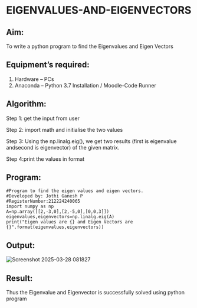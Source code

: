 # EIGENVALUES-AND-EIGENVECTORS
## Aim:
To write a python program to find the Eigenvalues and Eigen Vectors
## Equipment’s required:
1. 	Hardware – PCs
2. 	Anaconda – Python 3.7 Installation / Moodle-Code Runner
## Algorithm:
Step 1: get the input from user

Step 2: import math and initialise the two values

Step 3: Using the np.linalg.eig(), we get two results (first is eigenvalue andsecond is eigenvector) of the given matrix.

Step 4:print the values in format

## Program:
```
#Program to find the eigen values and eigen vectors.
#Developed by: Jothi Ganesh P
#RegisterNumber:212224240065
import numpy as np
A=np.array([[2,-3,0],[2,-5,0],[0,0,3]])
eigenvalues,eigenvectors=np.linalg.eig(A)
print("Eigen values are {} and Eigen Vectors are {}".format(eigenvalues,eigenvectors))
```

## Output:
![Screenshot 2025-03-28 081827](https://github.com/user-attachments/assets/6ab97008-798a-4053-8259-c9e6f94346ab)

## Result:
Thus the Eigenvalue and Eigenvector is successfully solved using python program
